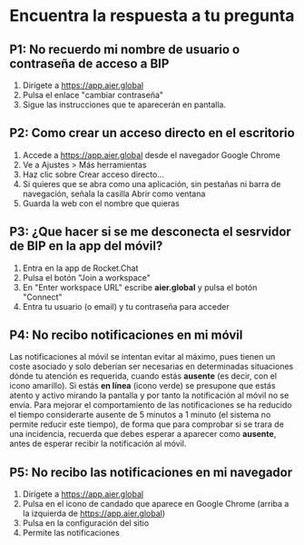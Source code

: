 # Encuentra la respuesta a tu pregunta

## P1: No recuerdo mi nombre de usuario o contraseña de acceso a BIP

1. Dirígete a https://app.aier.global
2. Pulsa el enlace "cambiar contraseña"
3. Sigue las instrucciones que te aparecerán en pantalla.

## P2: Como crear un acceso directo en el escritorio

1. Accede a https://app.aier.global desde el navegador Google Chrome
2. Ve a Ajustes > Más herramientas
3. Haz clic sobre Crear acceso directo...
4. Si quieres que se abra como una aplicación, sin pestañas ni barra de navegación, señala la casilla Abrir como ventana
5. Guarda la web con el nombre que quieras

## P3: ¿Que hacer si se me desconecta el sesrvidor de BIP en la app del móvil?

1. Entra en la app de Rocket.Chat 
2. Pulsa el botón "Join a workspace"
3. En "Enter workspace URL" escribe **aier.global** y pulsa el botón "Connect"
4. Entra tu usuario (o email) y tu contraseña para acceder

## P4: No recibo notificaciones en mi móvil

Las notificaciones al móvil se intentan evitar al máximo, pues tienen un coste asociado y solo deberían ser necesarias en determinadas situaciones dónde tu atención es requerida, cuando estás **ausente** (es decir, con el icono amarillo). Si estás **en línea** (icono verde) se presupone que estás atento y activo mirando la pantalla y por tanto la notificación al móvil no se envía. Para mejorar el comportamiento de las notificaciones se ha reducido el tiempo considerarte ausente de 5 minutos a 1 minuto (el sistema no permite reducir este tiempo), de forma que para comprobar si se trara de una incidencia, recuerda que debes esperar a aparecer como **ausente**, antes de esperar recibir la notificación al móvil.

## P5: No recibo las notificaciones en mi navegador

1. Dirígete a https://app.aier.global
2. Pulsa en el icono de candado que aparece en Google Chrome (arriba a la izquierda de https://app.aier.global)
3. Pulsa en la configuración del sitio
4. Permite las notificaciones


